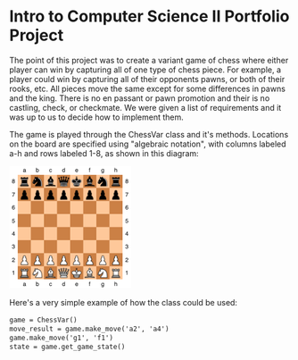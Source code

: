 # Intro to Computer Science II Portfolio Project

The point of this project was to create a variant game of chess where either player can win by capturing all of one type of chess piece. For example, a player could win by capturing all
of their opponents pawns, or both of their rooks, etc. All pieces move the same except for some differences in pawns and the king. There is no en passant or pawn promotion and their is
no castling, check, or checkmate. We were given a list of requirements and it was up to us to decide how to implement them.

The game is played through the ChessVar class and it's methods. Locations on the board are specified using "algebraic notation", with columns labeled a-h and rows labeled 1-8, as shown 
in this diagram:

![starting position for game](starting_position.png "starting position for game")

Here's a very simple example of how the class could be used:
```
game = ChessVar()
move_result = game.make_move('a2', 'a4')
game.make_move('g1', 'f1')
state = game.get_game_state()
```
